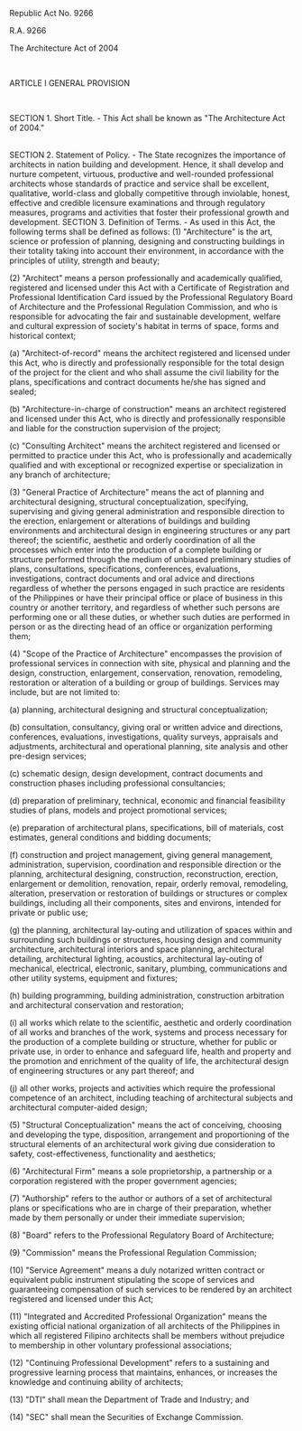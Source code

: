 <!-- ---
titleShort: 'Republic Act No. 9266'

titleLong: 'The Architecture Act of 2004'
---

## Step 1

- Install dependencies
- Run locally
- Deploy to Vercel



 `<div class="note">

Some *emphasis* and <strong>strong</strong>!

</div>`

 -->

<div>

<p>Republic Act No. 9266</p>
<p>R.A. 9266</p>
<p>The Architecture Act of 2004</p>

<br >

<div>
<p>ARTICLE I
GENERAL PROVISION</p>
<br />
<p>SECTION 1. Short Title. - This Act shall be known as "The Architecture Act of 2004."
</p>
<br />
SECTION 2. Statement of Policy. - The State recognizes the importance of architects in nation building and development. Hence, it shall develop and nurture competent, virtuous, productive and well-rounded professional architects whose standards of practice and service shall be excellent, qualitative, world-class and globally competitive through inviolable, honest, effective and credible licensure examinations and through regulatory measures, programs and activities that foster their professional growth and development.
SECTION 3. Definition of Terms. - As used in this Act, the following terms shall be defined as follows:
(1) "Architecture" is the art, science or profession of planning, designing and constructing buildings in their totality taking into account their environment, in accordance with the principles of utility, strength and beauty;

(2) "Architect" means a person professionally and academically qualified, registered and licensed under this Act with a Certificate of Registration and Professional Identification Card issued by the Professional Regulatory Board of Architecture and the Professional Regulation Commission, and who is responsible for advocating the fair and sustainable development, welfare and cultural expression of society's habitat in terms of space, forms and historical context;

(a) "Architect-of-record" means the architect registered and licensed under this Act, who is directly and professionally responsible for the total design of the project for the client and who shall assume the civil liability for the plans, specifications and contract documents he/she has signed and sealed;

(b) "Architecture-in-charge of construction" means an architect registered and licensed under this Act, who is directly and professionally responsible and liable for the construction supervision of the project;

(c) "Consulting Architect" means the architect registered and licensed or permitted to practice under this Act, who is professionally and academically qualified and with exceptional or recognized expertise or specialization in any branch of architecture;

(3) "General Practice of Architecture" means the act of planning and architectural designing, structural conceptualization, specifying, supervising and giving general administration and responsible direction to the erection, enlargement or alterations of buildings and building environments and architectural design in engineering structures or any part thereof; the scientific, aesthetic and orderly coordination of all the processes which enter into the production of a complete building or structure performed through the medium of unbiased preliminary studies of plans, consultations, specifications, conferences, evaluations, investigations, contract documents and oral advice and directions regardless of whether the persons engaged in such practice are residents of the Philippines or have their principal office or place of business in this country or another territory, and regardless of whether such persons are performing one or all these duties, or whether such duties are performed in person or as the directing head of an office or organization performing them;

(4) "Scope of the Practice of Architecture" encompasses the provision of professional services in connection with site, physical and planning and the design, construction, enlargement, conservation, renovation, remodeling, restoration or alteration of a building or group of buildings. Services may include, but are not limited to:

(a) planning, architectural designing and structural conceptualization;

(b) consultation, consultancy, giving oral or written advice and directions, conferences, evaluations, investigations, quality surveys, appraisals and adjustments, architectural and operational planning, site analysis and other pre-design services;

(c) schematic design, design development, contract documents and construction phases including professional consultancies;

(d) preparation of preliminary, technical, economic and financial feasibility studies of plans, models and project promotional services;

(e) preparation of architectural plans, specifications, bill of materials, cost estimates, general conditions and bidding documents;

(f) construction and project management, giving general management, administration, supervision, coordination and responsible direction or the planning, architectural designing, construction, reconstruction, erection, enlargement or demolition, renovation, repair, orderly removal, remodeling, alteration, preservation or restoration of buildings or structures or complex buildings, including all their components, sites and environs, intended for private or public use;

(g) the planning, architectural lay-outing and utilization of spaces within and surrounding such buildings or structures, housing design and community architecture, architectural interiors and space planning, architectural detailing, architectural lighting, acoustics, architectural lay-outing of mechanical, electrical, electronic, sanitary, plumbing, communications and other utility systems, equipment and fixtures;

(h) building programming, building administration, construction arbitration and architectural conservation and restoration;

(i) all works which relate to the scientific, aesthetic and orderly coordination of all works and branches of the work, systems and process necessary for the production of a complete building or structure, whether for public or private use, in order to enhance and safeguard life, health and property and the promotion and enrichment of the quality of life, the architectural design of engineering structures or any part thereof; and

(j) all other works, projects and activities which require the professional competence of an architect, including teaching of architectural subjects and architectural computer-aided design;

(5) "Structural Conceptualization" means the act of conceiving, choosing and developing the type, disposition, arrangement and proportioning of the structural elements of an architectural work giving due consideration to safety, cost-effectiveness, functionality and aesthetics;

(6) "Architectural Firm" means a sole proprietorship, a partnership or a corporation registered with the proper government agencies;

(7) "Authorship" refers to the author or authors of a set of architectural plans or specifications who are in charge of their preparation, whether made by them personally or under their immediate supervision;

(8) "Board" refers to the Professional Regulatory Board of Architecture;

(9) "Commission" means the Professional Regulation Commission;

(10) "Service Agreement" means a duly notarized written contract or equivalent public instrument stipulating the scope of services and guaranteeing compensation of such services to be rendered by an architect registered and licensed under this Act;

(11) "Integrated and Accredited Professional Organization" means the existing official national organization of all architects of the Philippines in which all registered Filipino architects shall be members without prejudice to membership in other voluntary professional associations;

(12) "Continuing Professional Development" refers to a sustaining and progressive learning process that maintains, enhances, or increases the knowledge and continuing ability of architects;

(13) "DTI" shall mean the Department of Trade and Industry; and

(14) "SEC" shall mean the Securities of Exchange Commission.

</div>
</div>
